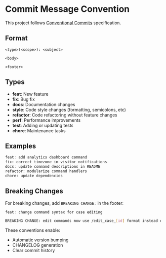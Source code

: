 # Commit Message Convention

This project follows [Conventional Commits](https://www.conventionalcommits.org/) specification.

## Format

```
<type>(<scope>): <subject>

<body>

<footer>
```

## Types

- **feat**: New feature
- **fix**: Bug fix
- **docs**: Documentation changes
- **style**: Code style changes (formatting, semicolons, etc)
- **refactor**: Code refactoring without feature changes
- **perf**: Performance improvements
- **test**: Adding or updating tests
- **chore**: Maintenance tasks

## Examples

```bash
feat: add analytics dashboard command
fix: correct timezone in visitor notifications
docs: update command descriptions in README
refactor: modularize command handlers
chore: update dependencies
```

## Breaking Changes

For breaking changes, add `BREAKING CHANGE:` in the footer:

```bash
feat: change command syntax for case editing

BREAKING CHANGE: edit commands now use /edit_case_[id] format instead of /edit [id]
```

These conventions enable:
- Automatic version bumping
- CHANGELOG generation
- Clear commit history
